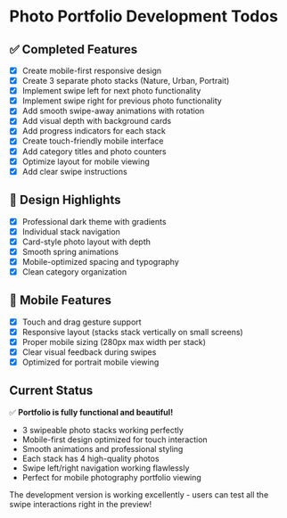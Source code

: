 # Photo Portfolio Development Todos

## ✅ Completed Features
- [x] Create mobile-first responsive design
- [x] Create 3 separate photo stacks (Nature, Urban, Portrait)
- [x] Implement swipe left for next photo functionality
- [x] Implement swipe right for previous photo functionality
- [x] Add smooth swipe-away animations with rotation
- [x] Add visual depth with background cards
- [x] Add progress indicators for each stack
- [x] Create touch-friendly mobile interface
- [x] Add category titles and photo counters
- [x] Optimize layout for mobile viewing
- [x] Add clear swipe instructions

## 🎨 Design Highlights
- [x] Professional dark theme with gradients
- [x] Individual stack navigation
- [x] Card-style photo layout with depth
- [x] Smooth spring animations
- [x] Mobile-optimized spacing and typography
- [x] Clean category organization

## 📱 Mobile Features
- [x] Touch and drag gesture support
- [x] Responsive layout (stacks stack vertically on small screens)
- [x] Proper mobile sizing (280px max width per stack)
- [x] Clear visual feedback during swipes
- [x] Optimized for portrait mobile viewing

## Current Status
✅ **Portfolio is fully functional and beautiful!**
- 3 swipeable photo stacks working perfectly
- Mobile-first design optimized for touch interaction
- Smooth animations and professional styling
- Each stack has 4 high-quality photos
- Swipe left/right navigation working flawlessly
- Perfect for mobile photography portfolio viewing

The development version is working excellently - users can test all the swipe interactions right in the preview!
